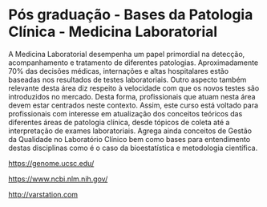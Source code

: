 # Pós graduação - Bases da Patologia Clínica - Medicina Laboratorial
A Medicina Laboratorial desempenha um papel primordial na detecção, acompanhamento e tratamento de diferentes patologias. Aproximadamente 70% das decisões médicas, internações e altas hospitalares estão baseadas nos resultados de testes laboratoriais. Outro aspecto também relevante desta área diz respeito à velocidade com que os novos testes são introduzidos no mercado. Desta forma, profissionais que atuam nesta área devem estar centrados neste contexto. Assim, este curso está voltado para profissionais com interesse em atualização dos conceitos teóricos das diferentes áreas de patologia clínica, desde tópicos de coleta até a interpretação de exames laboratoriais. Agrega ainda conceitos de Gestão da Qualidade no Laboratório Clínico bem como bases para entendimento destas disciplinas como é o caso da bioestatística e metodologia científica.

https://genome.ucsc.edu/

https://www.ncbi.nlm.nih.gov/

http://varstation.com
